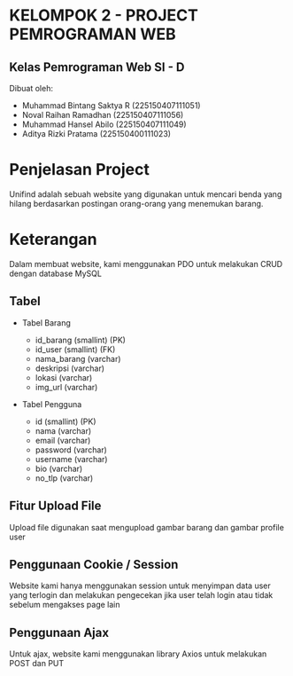 # KELOMPOK 2 - PROJECT PEMROGRAMAN WEB 
## Kelas Pemrograman Web SI - D

Dibuat oleh:
- Muhammad Bintang Saktya R (225150407111051)
- Noval Raihan Ramadhan (225150407111056)
- Muhammad Hansel Abilo (225150407111049)
- Aditya Rizki Pratama (225150400111023)

# Penjelasan Project
Unifind adalah sebuah website yang digunakan untuk mencari benda yang hilang berdasarkan postingan orang-orang yang menemukan barang.

# Keterangan
Dalam membuat website, kami menggunakan PDO untuk melakukan CRUD dengan database MySQL

## Tabel
- Tabel Barang 
  - id_barang (smallint) (PK)
  - id_user (smallint) (FK)
  - nama_barang (varchar)
  - deskripsi (varchar)
  - lokasi (varchar)
  - img_url (varchar)
  
- Tabel Pengguna
  - id (smallint) (PK)
  - nama (varchar)
  - email (varchar)
  - password (varchar)
  - username (varchar)
  - bio (varchar)
  - no_tlp (varchar)

## Fitur Upload File
Upload file digunakan saat mengupload gambar barang dan gambar profile user

## Penggunaan Cookie / Session
Website kami hanya menggunakan session untuk menyimpan data user yang terlogin dan melakukan pengecekan jika user telah login atau tidak sebelum mengakses page lain

## Penggunaan Ajax
Untuk ajax, website kami menggunakan library Axios untuk melakukan POST dan PUT

